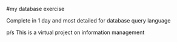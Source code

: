 
#my database exercise

Complete in 1 day and most detailed for database query language

p/s 
This is a virtual project on information management
